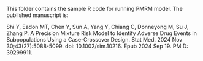 This folder contains the sample R code for running PMRM model.
The published manuscript is:

Shi Y, Eadon MT, Chen Y, Sun A, Yang Y, Chiang C, Donneyong M, Su J, Zhang P. 
A Precision Mixture Risk Model to Identify Adverse Drug Events in Subpopulations Using a Case-Crossover Design. 
Stat Med. 2024 Nov 30;43(27):5088-5099. doi: 10.1002/sim.10216. Epub 2024 Sep 19. PMID: 39299911.
